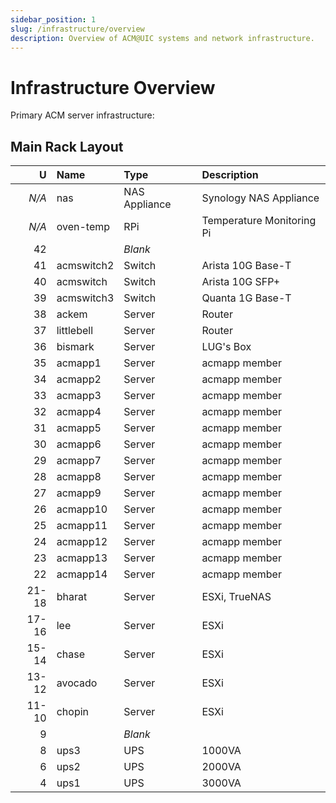 ```yaml
---
sidebar_position: 1
slug: /infrastructure/overview
description: Overview of ACM@UIC systems and network infrastructure.
---
```


# Infrastructure Overview

Primary ACM server infrastructure:

## Main Rack Layout

|     U | Name       | Type          | Description               |
| ----: | :--------- | :------------ | :------------------------ |
| _N/A_ | nas        | NAS Appliance | Synology NAS Appliance    |
| _N/A_ | oven-temp  | RPi           | Temperature Monitoring Pi |
|    42 |            | _Blank_       |                           |
|    41 | acmswitch2 | Switch        | Arista 10G Base-T         |
|    40 | acmswitch  | Switch        | Arista 10G SFP+           |
|    39 | acmswitch3 | Switch        | Quanta 1G Base-T          |
|    38 | ackem      | Server        | Router                    |
|    37 | littlebell | Server        | Router                    |
|    36 | bismark    | Server        | LUG's Box                 |
|    35 | acmapp1    | Server        | acmapp member             |
|    34 | acmapp2    | Server        | acmapp member             |
|    33 | acmapp3    | Server        | acmapp member             |
|    32 | acmapp4    | Server        | acmapp member             |
|    31 | acmapp5    | Server        | acmapp member             |
|    30 | acmapp6    | Server        | acmapp member             |
|    29 | acmapp7    | Server        | acmapp member             |
|    28 | acmapp8    | Server        | acmapp member             |
|    27 | acmapp9    | Server        | acmapp member             |
|    26 | acmapp10   | Server        | acmapp member             |
|    25 | acmapp11   | Server        | acmapp member             |
|    24 | acmapp12   | Server        | acmapp member             |
|    23 | acmapp13   | Server        | acmapp member             |
|    22 | acmapp14   | Server        | acmapp member             |
| 21-18 | bharat     | Server        | ESXi, TrueNAS             |
| 17-16 | lee        | Server        | ESXi                      |
| 15-14 | chase      | Server        | ESXi                      |
| 13-12 | avocado    | Server        | ESXi                      |
| 11-10 | chopin     | Server        | ESXi                      |
|     9 |            | _Blank_       |                           |
|     8 | ups3       | UPS           | 1000VA                    |
|     6 | ups2       | UPS           | 2000VA                    |
|     4 | ups1       | UPS           | 3000VA                    |
